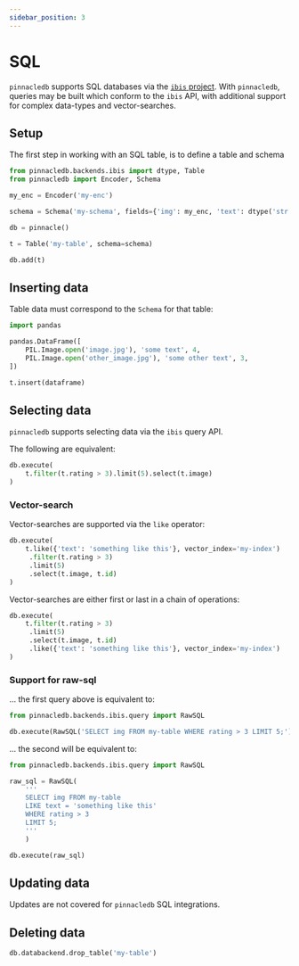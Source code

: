 ```yaml
---
sidebar_position: 3
---
```


# SQL

`pinnacledb` supports SQL databases via the [`ibis` project](https://ibis-project.org/).
With `pinnacledb`, queries may be built which conform to the `ibis` API, with additional 
support for complex data-types and vector-searches.

## Setup

The first step in working with an SQL table, is to define a table and schema

```python
from pinnacledb.backends.ibis import dtype, Table
from pinnacledb import Encoder, Schema

my_enc = Encoder('my-enc')

schema = Schema('my-schema', fields={'img': my_enc, 'text': dtype('str'), 'rating': dtype('int')})

db = pinnacle()

t = Table('my-table', schema=schema)

db.add(t)
```

## Inserting data

Table data must correspond to the `Schema` for that table:

```python
import pandas

pandas.DataFrame([
    PIL.Image.open('image.jpg'), 'some text', 4,
    PIL.Image.open('other_image.jpg'), 'some other text', 3,
])

t.insert(dataframe)
```

## Selecting data

`pinnacledb` supports selecting data via the `ibis` query API.

The following are equivalent:

```python
db.execute(
    t.filter(t.rating > 3).limit(5).select(t.image)
)
```

### Vector-search

Vector-searches are supported via the `like` operator:

```python
db.execute(
    t.like({'text': 'something like this'}, vector_index='my-index')
     .filter(t.rating > 3)
     .limit(5)
     .select(t.image, t.id)
)
```

Vector-searches are either first or last in a chain of operations:

```python
db.execute(
    t.filter(t.rating > 3)
     .limit(5)
     .select(t.image, t.id)
     .like({'text': 'something like this'}, vector_index='my-index')
)
```

### Support for raw-sql

... the first query above is equivalent to:

```python
from pinnacledb.backends.ibis.query import RawSQL

db.execute(RawSQL('SELECT img FROM my-table WHERE rating > 3 LIMIT 5;'))
```

... the second will be equivalent to:

```python
from pinnacledb.backends.ibis.query import RawSQL

raw_sql = RawSQL(
    '''
    SELECT img FROM my-table 
    LIKE text = 'something like this'
    WHERE rating > 3
    LIMIT 5;
    '''
    )

db.execute(raw_sql)
```

## Updating data

Updates are not covered for `pinnacledb` SQL integrations.

## Deleting data

```python
db.databackend.drop_table('my-table')
```